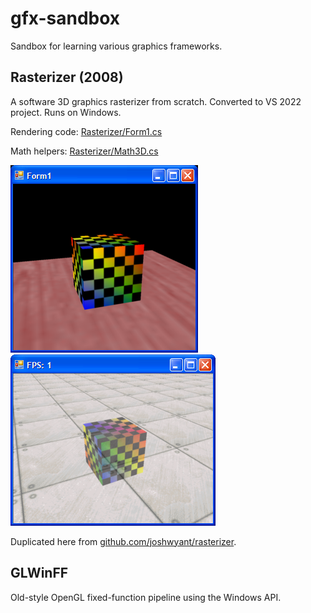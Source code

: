 # gfx-sandbox
Sandbox for learning various graphics frameworks.

## Rasterizer (2008)
A software 3D graphics rasterizer from scratch. Converted to VS 2022 project. Runs on Windows.

Rendering code: [Rasterizer/Form1.cs](Rasterizer/Rasterizer/Form1.cs)

Math helpers: [Rasterizer/Math3D.cs](Rasterizer/Rasterizer/Math3D.cs)

![image](Rasterizer/Rasterizer/Resources/RasterizerScreenshot2.bmp) ![image](Rasterizer/Rasterizer/Resources/RasterizerScreenshot3.bmp)

Duplicated here from [github.com/joshwyant/rasterizer](https://github.com/joshwyant/rasterizer).

## GLWinFF
Old-style OpenGL fixed-function pipeline using the Windows API.

